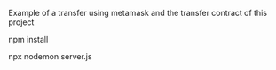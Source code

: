 Example of a transfer using metamask and the transfer contract of this project

npm install

npx nodemon server.js
